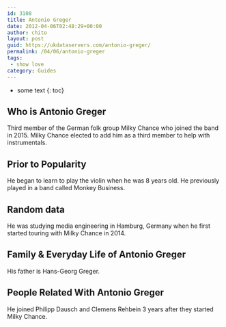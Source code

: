 ```yaml
---
id: 3108
title: Antonio Greger
date: 2012-04-06T02:48:29+00:00
author: chito
layout: post
guid: https://ukdataservers.com/antonio-greger/
permalink: /04/06/antonio-greger
tags:
 - show love
category: Guides
---
```


* some text
{: toc}
          
          
## Who is  Antonio Greger
                  
                  
                  
Third member of the German folk group Milky Chance who joined the band in 2015. Milky Chance elected to add him as a third member to help with instrumentals.
                  
                
                
                
## Prior to Popularity 
                  
                  
                  
He began to learn to play the violin when he was 8 years old. He previously played in a band called Monkey Business.
                  
                
                
                
## Random data 
                  
                  
                  
He was studying media engineering in Hamburg, Germany when he first started touring with Milky Chance in 2014.
                  
                
                
                
## Family & Everyday Life of Antonio Greger
                  
                  
                  
His father is Hans-Georg Greger.
                  
                
                
                
## People Related With  Antonio Greger
                  
                  
                  
He joined Philipp Dausch and Clemens Rehbein 3 years after they started Milky Chance.
                  
                
              
            
          
          
          
    
    
  
